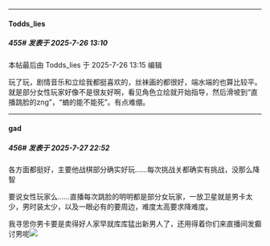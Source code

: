 ﻿
*****

####  Todds_lies  
##### 455#       发表于 2025-7-26 13:10

 本帖最后由 Todds_lies 于 2025-7-26 13:15 编辑 

玩了玩，剧情音乐和立绘我都挺喜欢的，丝袜画的都很好，端水端的也算比较平。就是部分女性玩家好像不是很友好啊，看见角色立绘就开始指导，然后滑坡到“直播跳脸的zng”，“蝻的能不能死”。有点难绷。


*****

####  gad  
##### 456#       发表于 2025-7-27 22:52

各方面都挺好，主要他战棋部分确实好玩……每次挑战关都确实有挑战，没那么降智

要说女性玩家么……直播每次跳脸的明明都是部分女玩家，一放卫星就是男卡太少，男时装太少，以及一眼必有的要周边，难度太高要求降难度。

我寻思你男卡要是卖得好人家早就库库猛出新男人了，还用得着你们来直播间发癫讨男呢<img src="https://static.stage1st.com/image/smiley/face2017/067.png" referrerpolicy="no-referrer">

